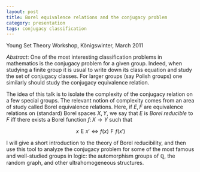 ```yaml
---
layout: post
title: Borel equivalence relations and the conjugacy problem
category: presentation
tags: conjugacy classification
---
```


Young Set Theory Workshop, Königswinter, March 2011<!--more-->

*Abstract*: One of the most interesting classification problems in mathematics is the conjugacy problem for a given group. Indeed, when studying a finite group it is usual to write down its class equation and study the set of conjugacy classes. For larger groups (say Polish groups) one similarly should study the conjugacy equivalence relation.

The idea of this talk is to isolate the complexity of the conjugacy relation on a few special groups. The relevant notion of complexity comes from an area of study called Borel equivalence relations. Here, if $E,F$ are equivalence relations on (standard) Borel spaces $X,Y$, we say that $E$ is *Borel reducible* to $F$ iff there exists a Borel function $f\colon X\to Y$ such that

$$x\mathrel{E}x'\iff f(x)\mathrel{F}f(x')$$

I will give a short introduction to the theory of Borel reducibility, and then use this tool to analyze the conjugacy problem for some of the most famous and well-studied groups in logic: the automorphism groups of $\mathbb Q$, the random graph, and other ultrahomogeneous structures.
